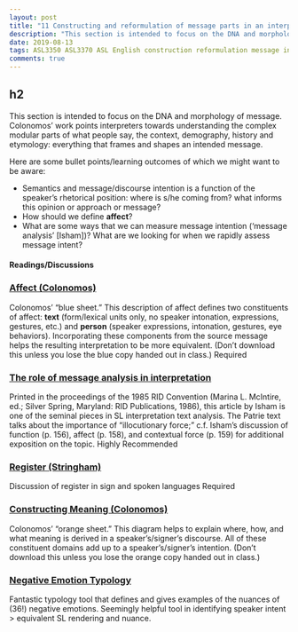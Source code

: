 ```yaml
---
layout: post
title: "11 Constructing and reformulation of message parts in an interpretation"
description: "This section is intended to focus on the DNA and morphology of message"
date: 2019-08-13
tags: ASL3350 ASL3370 ASL English construction reformulation message interpretation
comments: true
---
```


## h2

<p class="lead">This section is intended to focus on the DNA and morphology of message. Colonomos’ work points interpreters towards understanding the complex modular parts of what people say, the context, demography, history and etymology: everything that frames and shapes an intended message.</p>

Here are some bullet points/learning outcomes of which we might want to be aware:
* Semantics and message/discourse intention is a function of the speaker’s rhetorical position: where is s/he coming from? what informs this opinion or approach or message?
* How should we define **affect**?
* What are some ways that we can measure message intention (‘message analysis’ [Isham])? What are we looking for when we rapidly assess message intent?

#### Readings/Discussions

### [Affect (Colonomos)](http://)
Colonomos’ “blue sheet.” This description of affect defines two constituents of affect: **text** (form/lexical units only, no speaker intonation, expressions, gestures, etc.) and **person** (speaker expressions, intonation, gestures, eye behaviors). Incorporating these components from the source message helps the resulting interpretation to be more equivalent. (Don’t download this unless you lose the blue copy handed out in class.) <span class="c-badge c-badge-pill c-badge-danger">Required</span>

### [The role of message analysis in interpretation](http://)
Printed in the proceedings of the 1985 RID Convention (Marina L. McIntire, ed.; Silver Spring, Maryland: RID Publications, 1986), this article by Isham is one of the seminal pieces in SL interpretation text analysis. The Patrie text talks about the importance of “illocutionary force;” c.f. Isham’s discussion of function (p. 156), affect (p. 158), and contextual force (p. 159) for additional exposition on the topic. <span class="c-badge c-badge-pill c-badge-success">Highly Recommended</span>

### [Register (Stringham)](http://)
Discussion of register in sign and spoken languages <span class="c-badge c-badge-pill c-badge-danger">Required</span>

### [Constructing Meaning (Colonomos)](http://)
Colonomos’ “orange sheet.” This diagram helps to explain where, how, and what meaning is derived in a speaker’s/signer’s discourse. All of these constituent domains add up to a speaker’s/signer’s intention. (Don’t download this unless you lose the orange copy handed out in class.)

### [Negative Emotion Typology](http://emotiontypology.com)
Fantastic typology tool that defines and gives examples of the nuances of (36!) negative emotions. Seemingly helpful tool in identifying speaker intent > equivalent SL rendering and nuance.